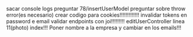 sacar console logs
preguntar 78/insertUserModel preguntar sobre throw error(es necesario)
crear codigo para cookies!!!!!!!!!!!!!
invalidar tokens en password e email
validar endpoints con joi!!!!!!!!!
editUserController linea 11(photo)
index!!!
Poner nombre a la empresa y cambiar en los emails!!!

